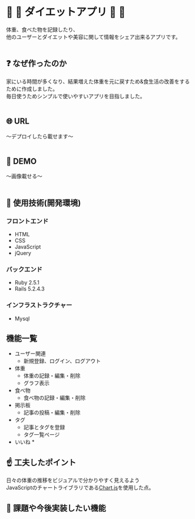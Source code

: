 # :cake: :fries: ダイエットアプリ :fork_and_knife: :pizza:

体重、食べた物を記録したり、<br>
他のユーザーとダイエットや美容に関して情報をシェア出来るアプリです。
<br>
<br>

## :question: なぜ作ったのか

家にいる時間が多くなり、結果増えた体重を元に戻すため&食生活の改善をするために作成しました。<br>
毎日使うためシンプルで使いやすいアプリを目指しました。
<br>
<br>

## :globe_with_meridians: URL
〜デプロイしたら載せます〜
<br>
<br>

## :eyes: DEMO
〜画像載せる〜
<br>
<br>

## :wrench: 使用技術(開発環境)
### フロントエンド
* HTML
* CSS
* JavaScript
* jQuery

### バックエンド
* Ruby 2.5.1
* Rails 5.2.4.3

### インフラストラクチャー
* Mysql

## 機能一覧

* ユーザー関連
    * 新規登録、ログイン、ログアウト
* 体重
    * 体重の記録・編集・削除
    * グラフ表示
* 食べ物
    * 食べ物の記録・編集・削除
* 掲示板
    * 記事の投稿・編集・削除
* タグ
    * 記事とタグを登録
    * タグ一覧ページ
* いいね
    * 

## :point_up: 工夫したポイント
日々の体重の推移をビジュアルで分かりやすく見えるよう<br>
JavaScriptのチャートライブラリである[Chart.js](https://www.chartjs.org/)を使用した点。

## :pencil: 課題や今後実装したい機能


